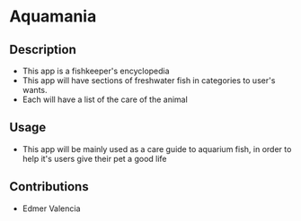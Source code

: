 # Aquamania

## Description

- This app is a fishkeeper's encyclopedia
- This app will have sections of freshwater fish in categories to user's wants.
- Each will have a list of the care of the animal

## Usage

- This app will be mainly used as a care guide to aquarium fish, in order to help it's users give their pet a good life

## Contributions

- Edmer Valencia

